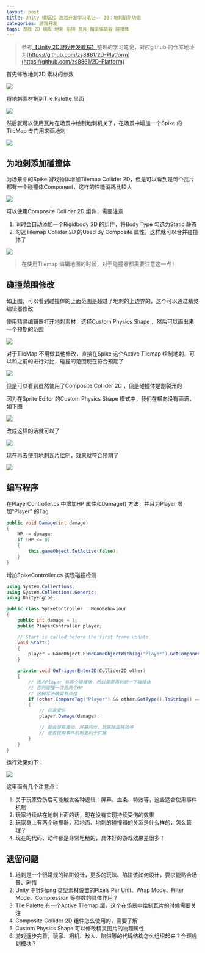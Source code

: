 ```yaml
---
layout: post
title: Unity 横版2D 游戏开发学习笔记 - 10：地刺陷阱功能
categories: 游戏开发
tags: 游戏 2D 横版 地刺 陷阱 瓦片 精灵编辑器 碰撞体 
---
```


>参考[【Unity 2D游戏开发教程】](https://www.bilibili.com/video/BV1sE411L7kV)整理的学习笔记，对应github 的仓库地址为[https://github.com/zs8861/2D-Platform](https://github.com/zs8861/2D-Platform)

首先修改地刺2D 素材的参数

![](../media/image/2024-11-07/01.png)

将地刺素材拖到Tile Palette 里面

![](../media/image/2024-11-07/02.gif)

然后就可以使用瓦片在场景中绘制地刺机关了，在场景中增加一个Spike 的TileMap 专门用来画地刺

![](../media/image/2024-11-07/03.gif)

## 为地刺添加碰撞体

为场景中的Spike 游戏物体增加Tilemap Collider 2D，但是可以看到是每个瓦片都有一个碰撞体Component，这样的性能消耗比较大

![](../media/image/2024-11-07/04.png)

可以使用Composite Collider 2D 组件，需要注意

1. 同时会自动添加一个Rigidbody 2D 的组件，将Body Type 勾选为Static 静态
2. 勾选Tilemap Collider 2D 的Used By Composite 属性，这样就可以合并碰撞体了

![](../media/image/2024-11-07/05.png)

>在使用Tilemap 编辑地图的时候，对于碰撞器都需要注意这一点！

## 碰撞范围修改

如上图，可以看到碰撞体的上面范围是超过了地刺的上边界的，这个可以通过精灵编辑器修改

使用精灵编辑器打开地刺素材，选择Custom Physics Shape ，然后可以画出来一个预期的范围

![](../media/image/2024-11-07/06.gif)

对于TileMap 不用做其他修改，直接在Spike 这个Active Tilemap 绘制地刺，可以和之前的进行对比，碰撞的范围现在符合预期了

![](../media/image/2024-11-07/07.png)

但是可以看到虽然使用了Composite Collider 2D ，但是碰撞体是割裂开的

因为在Sprite Editor 的Custom Physics Shape 模式中，我们在横向没有画满，如下图

![](../media/image/2024-11-07/08.png)

改成这样的话就可以了

![](../media/image/2024-11-07/09.png)

现在再去使用地刺瓦片绘制，效果就符合预期了

![](../media/image/2024-11-07/10.png)

## 编写程序

在PlayerController.cs 中增加HP 属性和Damage() 方法，并且为Player 增加"Player" 的Tag

```c#
public void Damage(int damage)
{
    HP -= damage;
    if (HP <= 0)
    {
        this.gameObject.SetActive(false);
    }
}
```

增加SpikeController.cs 实现碰撞检测

```c#
using System.Collections;
using System.Collections.Generic;
using UnityEngine;

public class SpikeController : MonoBehaviour
{
    public int damage = 1;
    public PlayerController player;

    // Start is called before the first frame update
    void Start()
    {
        player = GameObject.FindGameObjectWithTag("Player").GetComponent<PlayerController>();
    }

    private void OnTriggerEnter2D(Collider2D other)
    {
        // 因为Player 有两个碰撞体，所以需要再判断一下碰撞体
        // 否则碰撞一次丢两个HP
        // 这种写法确实有点挫
        if (other.CompareTag("Player") && other.GetType().ToString() == "UnityEngine.CapsuleCollider2D")
        {
            // 玩家受伤
            player.Damage(damage);

            // 配合屏幕震动、屏幕闪烁、玩家掉血特效等
            // 是否使用事件机制更利于扩展
        }
    }
}
```

运行效果如下：

![](../media/image/2024-11-07/11.gif)

这里面有几个注意点：

1. 关于玩家受伤后可能触发各种逻辑：屏幕、血条、特效等，这些适合使用事件机制
2. 玩家持续站在地刺上面的话，现在没有实现持续受伤的效果
3. 玩家身上有两个碰撞器，和地面、地刺的碰撞器的关系是什么样的，怎么管理？
4. 现在的代码、动作都是非常粗糙的，具体好的游戏效果差很多！

## 遗留问题

1. 地刺是一个很常规的陷阱设计，更多的玩法、陷阱该如何设计，要求能贴合场景、剧情
2. Unity 中针对png 类型素材设置的Pixels Per Unit、Wrap Mode、Filter Mode、Compression 等参数的具体作用？
3. Tile Palette 有一个Active Tilemap 层，这个在场景中绘制瓦片的时候需要关注
4. Composite Collider 2D 组件怎么使用的，需要了解
5. Custom Physics Shape 可以修改精灵图片的物理属性
6. 游戏逐步完善，玩家、相机、敌人、陷阱等的代码结构怎么组织起来？合理规划模块？
